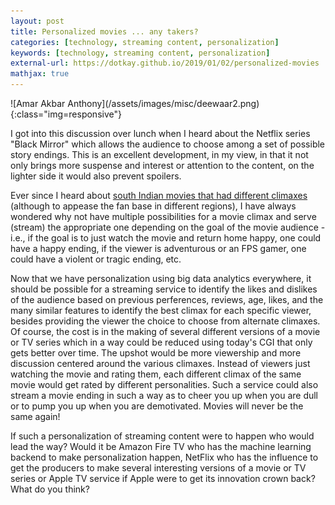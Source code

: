 ```yaml
---
layout: post
title: Personalized movies ... any takers?
categories: [technology, streaming content, personalization]
keywords: [technology, streaming content, personalization]
external-url: https://dotkay.github.io/2019/01/02/personalized-movies
mathjax: true
---
```


<div class="img_container">
![Amar Akbar Anthony](/assets/images/misc/deewaar2.png)
{:class="img=responsive"}
</div>

I got into this discussion over lunch when I heard about the Netflix series "Black Mirror" which allows the audience to choose among a set of possible story endings. This is an excellent development, in my view, in that it not only brings more suspense and interest or attention to the content, on the lighter side it would also prevent spoilers. 

Ever since I heard about [south Indian movies that had different climaxes](https://newsable.asianetnews.com/kerala/after-solo-other-malayalam-films-supposed-to-have-different-endings) (although to appease the fan base in different regions), I have always wondered why not have multiple possibilities for a movie climax and serve (stream) the appropriate one depending on the goal of the movie audience - i.e., if the goal is to just watch the movie and return home happy, one could have a happy ending, if the viewer is adventurous or an FPS gamer, one could have a violent or tragic ending, etc. 

Now that we have personalization using big data analytics everywhere, it should be possible for a streaming service to identify the likes and dislikes of the audience based on previous perferences, reviews, age, likes, and the many similar features to identify the best climax for each specific viewer, besides providing the viewer the choice to choose from alternate climaxes. Of course, the cost is in the making of several different versions of a movie or TV series which in a way could be reduced using today's CGI that only gets better over time. The upshot would be more viewership and more discussion centered around the various climaxes. Instead of viewers just watching the movie and rating them, each different climax of the same movie would get rated by different personalities. Such a service could also stream a movie ending in such a way as to cheer you up when you are dull or to pump you up when you are demotivated. Movies will never be the same again!

If such a personalization of streaming content were to happen who would lead the way? Would it be Amazon Fire TV who has the machine learning backend to make personalization happen, NetFlix who has the influence to get the producers to make several interesting versions of a movie or TV series or Apple TV service if Apple were to get its innovation crown back? What do you think?
